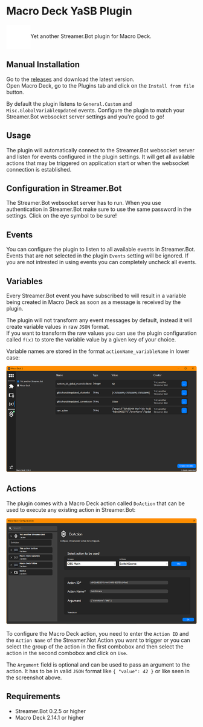 # Macro Deck YaSB Plugin
<img src="Resources/streamerbot-logo-white.png" alt="Streamer.Bot logo" style="vertical-align:middle">Yet another Streamer.Bot plugin for Macro Deck.

## Manual Installation
Go to the [releases](https://github.com/dichternebel/macrodeck-yasb-plugin/releases) and download the latest version.  
Open Macro Deck, go to the Plugins tab and click on the `Install from file` button.  

By default the plugin listens to `General.Custom` and `Misc.GlobalVariableUpdated` events. Configure the plugin to match your Streamer.Bot websocket server settings and you're good to go!

## Usage

The plugin will automatically connect to the Streamer.Bot websocket server and listen for events configured in the plugin settings. It will get all available actions that may be triggered on application start or when the websocket connection is established.

## Configuration in Streamer.Bot

The Streamer.Bot websocket server has to run. When you use authentication in Streamer.Bot make sure to use the same password in the settings. Click on the eye symbol to be sure!

## Events
You can configure the plugin to listen to all available events in Streamer.Bot. Events that are not selected in the plugin `Events` setting will be ignored. If you are not intrested in using events you can completely uncheck all events.

## Variables
Every Streamer.Bot event you have subscribed to will result in a variable being created in Macro Deck as soon as a message is received by the plugin.

The plugin will not transform any event messages by default, instead it will create variable values in raw `JSON` format.  
If you want to transform the raw values you can use the plugin configuration called `f(x)` to store the variable value by a given key of your choice.

Variable names are stored in the format `actionName_variableName` in lower case:

![Variables Screenshot](Resources/yasb-variables-screenshot.png)

## Actions
The plugin comes with a Macro Deck action called `DoAction` that can be used to execute any existing action in Streamer.Bot:

![DoAction Screenshot](Resources/yasb-doaction-screenshot.png)

To configure the Macro Deck action, you need to enter the `Action ID` and the `Action Name` of the Streamer.Not Action you want to trigger or you can select the group of the action in the first combobox and then select the action in the second combobox and click on `Use`.

The `Argument` field is optional and can be used to pass an argument to the action. It has to be in valid `JSON` format like `{ "value": 42 }` or like seen in the screenshot above.

## Requirements
- Streamer.Bot 0.2.5 or higher
- Macro Deck 2.14.1 or higher
